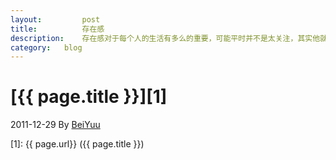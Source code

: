 ```yaml
---
layout:         post
title:          存在感
description:    存在感对于每个人的生活有多么的重要，可能平时并不是太关注，其实他就是生活的全部
category:	blog
---
```


# [{{ page.title }}][1]
2011-12-29 By [BeiYuu][]





[BeiYuu]:    http://beiyuu.com  "BeiYuu"
[1]:    {{ page.url}}  ({{ page.title }})
